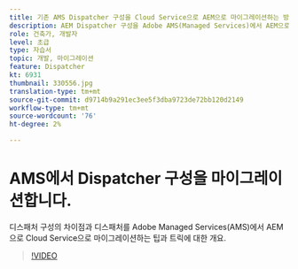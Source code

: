 ```yaml
---
title: 기존 AMS Dispatcher 구성을 Cloud Service으로 AEM으로 마이그레이션하는 방법
description: AEM Dispatcher 구성을 Adobe AMS(Managed Services)에서 AEM으로 Cloud Service으로 마이그레이션하기 위한 팁과 트릭입니다.
role: 건축가, 개발자
level: 초급
type: 자습서
topic: 개발, 마이그레이션
feature: Dispatcher
kt: 6931
thumbnail: 330556.jpg
translation-type: tm+mt
source-git-commit: d9714b9a291ec3ee5f3dba9723de72bb120d2149
workflow-type: tm+mt
source-wordcount: '76'
ht-degree: 2%

---
```



# AMS에서 Dispatcher 구성을 마이그레이션합니다.

디스패처 구성의 차이점과 디스패처를 Adobe Managed Services(AMS)에서 AEM으로 Cloud Service으로 마이그레이션하는 팁과 트릭에 대한 개요.

>[!VIDEO](https://video.tv.adobe.com/v/330556/?quality=12&learn=on)